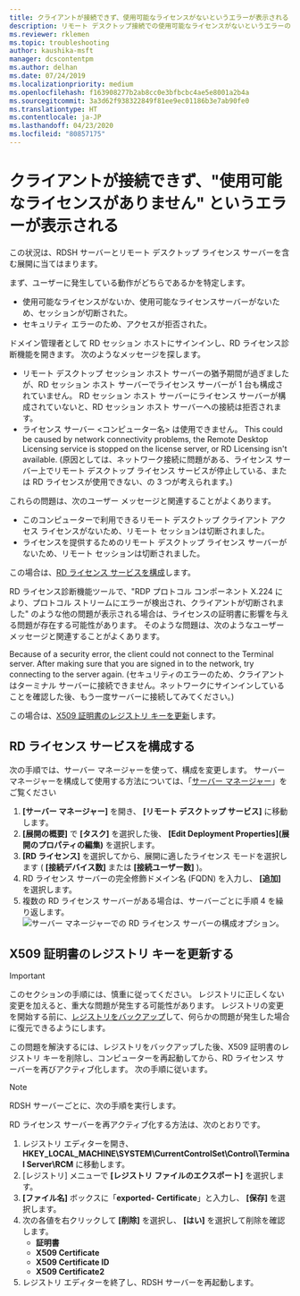 ```yaml
---
title: クライアントが接続できず、使用可能なライセンスがないというエラーが表示される
description: リモート デスクトップ接続での使用可能なライセンスがないというエラーのトラブルシューティング
ms.reviewer: rklemen
ms.topic: troubleshooting
author: kaushika-msft
manager: dcscontentpm
ms.author: delhan
ms.date: 07/24/2019
ms.localizationpriority: medium
ms.openlocfilehash: f163908277b2ab8cc0e3bfbcbc4ae5e8001a2b4a
ms.sourcegitcommit: 3a3d62f938322849f81ee9ec01186b3e7ab90fe0
ms.translationtype: HT
ms.contentlocale: ja-JP
ms.lasthandoff: 04/23/2020
ms.locfileid: "80857175"
---
```

# <a name="clients-cant-connect-and-see-no-licenses-available-error"></a>クライアントが接続できず、"使用可能なライセンスがありません" というエラーが表示される

この状況は、RDSH サーバーとリモート デスクトップ ライセンス サーバーを含む展開に当てはまります。

まず、ユーザーに発生している動作がどちらであるかを特定します。

- 使用可能なライセンスがないか、使用可能なライセンスサーバーがないため、セッションが切断された。
- セキュリティ エラーのため、アクセスが拒否された。

ドメイン管理者として RD セッション ホストにサインインし、RD ライセンス診断機能を開きます。 次のようなメッセージを探します。

  - リモート デスクトップ セッション ホスト サーバーの猶予期間が過ぎましたが、RD セッション ホスト サーバーでライセンス サーバーが 1 台も構成されていません。 RD セッション ホスト サーバーにライセンス サーバーが構成されていないと、RD セッション ホスト サーバーへの接続は拒否されます。
  - ライセンス サーバー \<コンピューター名\> は使用できません。 This could be caused by network connectivity problems, the Remote Desktop Licensing service is stopped on the license server, or RD Licensing isn't available. (原因としては、ネットワーク接続に問題がある、ライセンス サーバー上でリモート デスクトップ ライセンス サービスが停止している、または RD ライセンスが使用できない、の 3 つが考えられます。)

これらの問題は、次のユーザー メッセージと関連することがよくあります。

  - このコンピューターで利用できるリモート デスクトップ クライアント アクセス ライセンスがないため、リモート セッションは切断されました。
  - ライセンスを提供するためのリモート デスクトップ ライセンス サーバーがないため、リモート セッションは切断されました。

この場合は、[RD ライセンス サービスを構成](#configure-the-rd-licensing-service)します。

RD ライセンス診断機能ツールで、"RDP プロトコル コンポーネント X.224 により、プロトコル ストリームにエラーが検出され、クライアントが切断されました" のような他の問題が表示される場合は、ライセンスの証明書に影響を与える問題が存在する可能性があります。 そのような問題は、次のようなユーザー メッセージと関連することがよくあります。

Because of a security error, the client could not connect to the Terminal server. After making sure that you are signed in to the network, try connecting to the server again. (セキュリティのエラーのため、クライアントはターミナル サーバーに接続できません。ネットワークにサインインしていることを確認した後、もう一度サーバーに接続してみてください。)

この場合は、[X509 証明書のレジストリ キーを更新](#refresh-the-x509-certificate-registry-keys)します。

## <a name="configure-the-rd-licensing-service"></a>RD ライセンス サービスを構成する

次の手順では、サーバー マネージャーを使って、構成を変更します。 サーバー マネージャーを構成して使用する方法については、「[サーバー マネージャー](../../../administration/server-manager/server-manager.md)」をご覧ください

1. **[サーバー マネージャー]** を開き、 **[リモート デスクトップ サービス]** に移動します。
2. **[展開の概要]** で **[タスク]** を選択した後、 **[Edit Deployment Properties]\(展開のプロパティの編集\)** を選択します。
3. **[RD ライセンス]** を選択してから、展開に適したライセンス モードを選択します ( **[接続デバイス数]** または **[接続ユーザー数]** )。
4. RD ライセンス サーバーの完全修飾ドメイン名 (FQDN) を入力し、 **[追加]** を選択します。
5. 複数の RD ライセンス サーバーがある場合は、サーバーごとに手順 4 を繰り返します。 
    ![サーバー マネージャーでの RD ライセンス サーバーの構成オプション。](../media/troubleshoot-remote-desktop-connections/RDLicensing_Configure.png)

## <a name="refresh-the-x509-certificate-registry-keys"></a>X509 証明書のレジストリ キーを更新する

> [!IMPORTANT]  
> このセクションの手順には、慎重に従ってください。 レジストリに正しくない変更を加えると、重大な問題が発生する可能性があります。 レジストリの変更を開始する前に、[レジストリをバックアップ](https://support.microsoft.com/help/322756)して、何らかの問題が発生した場合に復元できるようにします。

この問題を解決するには、レジストリをバックアップした後、X509 証明書のレジストリ キーを削除し、コンピューターを再起動してから、RD ライセンス サーバーを再びアクティブ化します。 次の手順に従います。

> [!NOTE]
> RDSH サーバーごとに、次の手順を実行します。

RD ライセンス サーバーを再アクティブ化する方法は、次のとおりです。

1. レジストリ エディターを開き、**HKEY\_LOCAL\_MACHINE\\SYSTEM\\CurrentControlSet\\Control\\Terminal Server\\RCM** に移動します。
2. [レジストリ] メニューで **[レジストリ ファイルのエクスポート]** を選択します。
3. **[ファイル名]** ボックスに「**exported- Certificate**」と入力し、 **[保存]** を選択します。
4. 次の各値を右クリックして **[削除]** を選択し、 **[はい]** を選択して削除を確認します。  
      - **証明書**
      - **X509 Certificate**
      - **X509 Certificate ID**
      - **X509 Certificate2**
5. レジストリ エディターを終了し、RDSH サーバーを再起動します。